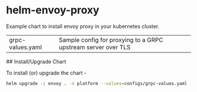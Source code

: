 # helm-envoy-proxy

Example chart to install envoy proxy in your kubernetes cluster.

|||
|--|--|
|grpc-values.yaml | Sample config for proxying to a GRPC upstream server over TLS|

## Install/Upgrade Chart

To install (or) upgrade the chart -

```bash
helm upgrade -i envoy . -n platform --values=configs/grpc-values.yaml
```
